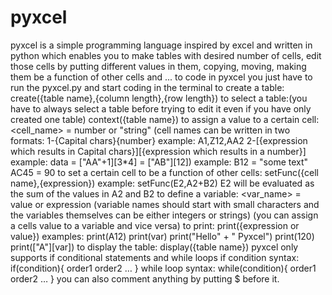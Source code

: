 # pyxcel
pyxcel is a simple programming language inspired by excel and written in python which enables you to make tables with desired number of cells, edit those cells by putting different values in them, copying, moving, making them be a function of other cells and ...
to code in pyxcel you just have to run the pyxcel.py and start coding in the terminal
to create a table:
create({table name},{column length},{row length})
to select a table:(you have to always select a table before trying to edit it even if you have only created one table)
context({table name})
to assign a value to a certain cell:
<cell_name> = number or "string"
(cell names can be written in two formats: 1-{Capital chars}{number} example: A1,Z12,AA2
                                           2-[{expression which results in Capital chars}][{expression which results in a number}] example: data = ["AA"+1][3*4] = ["AB"][12])
example: B12 = "some text"
         AC45 = 90
to set a certain cell to be a function of other cells:
setFunc({cell name},{expression})
example: setFunc(E2,A2+B2) E2 will be evaluated as the sum of the values in A2 and B2
to define a variable:
<var_name> = value or expression
(variable names should start with small characters and the variables themselves can be either integers or strings)
(you can assign a cells value to a variable and vice versa)
to print:
print({expression or value})
examples: print(A12)
          print(var)
          print("Hello" + " Pyxcel")
          print(120)
          print(["A"][var])
to display the table:
display({table name})
pyxcel only supports if conditional statements and while loops
if condition syntax:
if(condition){
    order1
    order2
    …
}
while loop syntax:
while(condition){
    order1
    order2
    …
}
you can also comment anything by putting $ before it.

